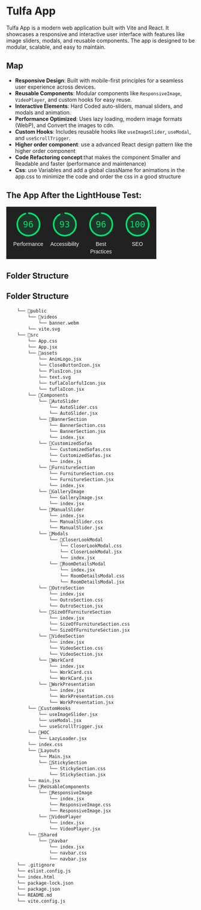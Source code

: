 # Tulfa App

Tulfa App is a modern web application built with Vite and React. It showcases a responsive and interactive user interface with features like image sliders, modals, and reusable components. The app is designed to be modular, scalable, and easy to maintain.

## Map

- **Responsive Design**: Built with mobile-first principles for a seamless user experience across devices.
- **Reusable Components**: Modular components like `ResponsiveImage`, `VideoPlayer`, and custom hooks for easy reuse.
- **Interactive Elements**: Hard Coded auto-sliders, manual sliders, and modals and animation.
- **Performance Optimized**: Uses lazy loading, modern image formats (WebP), and Convert the images to cdn.
- **Custom Hooks**: Includes reusable hooks like `useImageSlider`, `useModal`, and `useScrollTrigger`.
- **Higher order component**: use a advanced React design pattern like the higher order component
- **Code Refactoring concept**:that makes the component Smaller and Readable and faster (performance and maintenance) 
- **Css**: use Variables and  add a global className for animations in the app.css to minimize the code and order the css in a good structure 

## The App After the LightHouse Test:

![Furniture Image](public/lightHouse.png)

## Folder Structure

## Folder Structure
```
    └── 📁public
        └── 📁videos
            └── banner.webm
        └── vite.svg
    └── 📁src
        └── App.css
        └── App.jsx
        └── 📁assets
            └── AnimLogo.jsx
            └── CloseButtonIcon.jsx
            └── PlusIcon.jsx
            └── text.svg
            └── tuflaColorfulIcon.jsx
            └── tuflaIcon.jsx
        └── 📁Components
            └── 📁AutoSlider
                └── AutoSlider.css
                └── AutoSlider.jsx
            └── 📁BannerSection
                └── BannerSection.css
                └── BannerSection.jsx
                └── index.jsx
            └── 📁CustomizedSofas
                └── CustomizedSofas.css
                └── CustomizedSofas.jsx
                └── index.js
            └── 📁FurnitureSection
                └── FurnitureSection.css
                └── FurnitureSection.jsx
                └── index.jsx
            └── 📁GalleryImage
                └── GalleryImage.jsx
                └── index.jsx
            └── 📁ManualSlider
                └── index.jsx
                └── ManualSlider.css
                └── ManualSlider.jsx
            └── 📁Modals
                └── 📁CloserLookModal
                    └── CloserLookModal.css
                    └── CloserLookModal.jsx
                    └── index.jsx
                └── 📁RoomDetailsModal
                    └── index.jsx
                    └── RoomDetailsModal.css
                    └── RoomDetailsModal.jsx
            └── 📁OutroSection
                └── index.jsx
                └── OutroSection.css
                └── OutroSection.jsx
            └── 📁SizeOfFurnitureSection
                └── index.jsx
                └── SizeOfFurnitureSection.css
                └── SizeOfFurnitureSection.jsx
            └── 📁VideoSection
                └── index.jsx
                └── VideoSection.css
                └── VideoSection.jsx
            └── 📁WorkCard
                └── index.jsx
                └── WorkCard.css
                └── WorkCard.jsx
            └── 📁WorkPresentation
                └── index.jsx
                └── WorkPresentation.css
                └── WorkPresentation.jsx
        └── 📁CustomHooks
            └── useImageSlider.jsx
            └── useModal.jsx
            └── useScrollTrigger.jsx
        └── 📁HOC
            └── LazyLoader.jsx
        └── index.css
        └── 📁Layouts
            └── Main.jsx
            └── 📁StickySection
                └── StickySection.css
                └── StickySection.jsx
        └── main.jsx
        └── 📁ReUsableComponents
            └── 📁ResponsiveImage
                └── index.jsx
                └── ResponsiveImage.css
                └── ResponsiveImage.jsx
            └── 📁VideoPlayer
                └── index.jsx
                └── VideoPlayer.jsx
        └── 📁Shared
            └── 📁navbar
                └── index.jsx
                └── navbar.css
                └── navbar.jsx
    └── .gitignore
    └── eslint.config.js
    └── index.html
    └── package-lock.json
    └── package.json
    └── README.md
    └── vite.config.js
```
